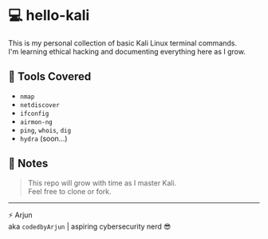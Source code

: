 # 💻 hello-kali

This is my personal collection of basic Kali Linux terminal commands.  
I'm learning ethical hacking and documenting everything here as I grow.

## 🔧 Tools Covered

- `nmap`
- `netdiscover`
- `ifconfig`
- `airmon-ng`
- `ping`, `whois`, `dig`
- `hydra` (soon...)

## 🧠 Notes

> This repo will grow with time as I master Kali.  
> Feel free to clone or fork.

---

⚡ Arjun  
aka `codedbyArjun` | aspiring cybersecurity nerd 😎
